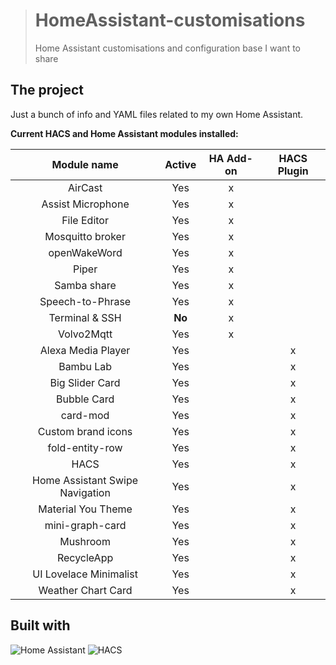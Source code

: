 > # HomeAssistant-customisations
> 
> Home Assistant customisations and configuration base I want to share

## The project

Just a bunch of info and YAML files related to my own Home Assistant.

**Current HACS and Home Assistant modules installed:**

| Module name                     | Active | HA Add-on | HACS Plugin |
| :-----------------------------: | :----: | :-------: | :---------: |
| AirCast                         | Yes    | x         |             |
| Assist Microphone               | Yes    | x         |             |
| File Editor                     | Yes    | x         |             |
| Mosquitto broker                | Yes    | x         |             |
| openWakeWord                    | Yes    | x         |             |
| Piper                           | Yes    | x         |             |
| Samba share                     | Yes    | x         |             |
| Speech-to-Phrase                | Yes    | x         |             |
| Terminal & SSH                  | **No** | x         |             |
| Volvo2Mqtt                      | Yes    | x         |             |
| Alexa Media Player              | Yes    |           | x           |
| Bambu Lab                       | Yes    |           | x           |
| Big Slider Card                 | Yes    |           | x           |
| Bubble Card                     | Yes    |           | x           |
| card-mod                        | Yes    |           | x           |
| Custom brand icons              | Yes    |           | x           |
| fold-entity-row                 | Yes    |           | x           |
| HACS                            | Yes    |           | x           |
| Home Assistant Swipe Navigation | Yes    |           | x           |
| Material You Theme              | Yes    |           | x           |
| mini-graph-card                 | Yes    |           | x           |
| Mushroom                        | Yes    |           | x           |
| RecycleApp                      | Yes    |           | x           |
| UI Lovelace Minimalist          | Yes    |           | x           |
| Weather Chart Card              | Yes    |           | x           |

## Built with

![Home Assistant](https://img.shields.io/badge/Home_Assistant-informational?style=for-the-badge&color=18bcf2&logo=homeassistant&logoColor=white)
![HACS](https://img.shields.io/badge/Home_Assistant_Community_Store-informational?style=for-the-badge&color=41BDF5&logo=homeassistantcommunitystore&logoColor=white)
